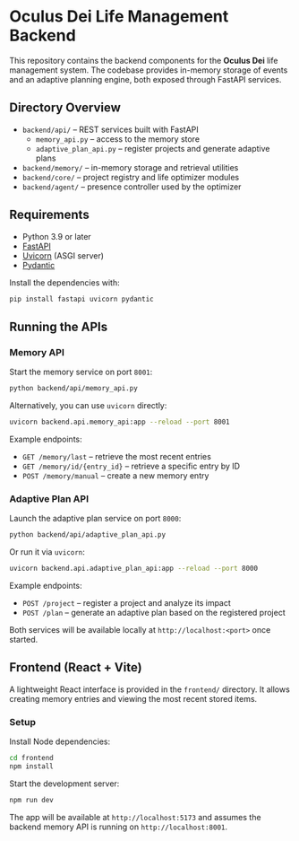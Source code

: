 # Oculus Dei Life Management Backend

This repository contains the backend components for the **Oculus Dei** life management system. The codebase provides in-memory storage of events and an adaptive planning engine, both exposed through FastAPI services.

## Directory Overview

- `backend/api/` – REST services built with FastAPI
  - `memory_api.py` – access to the memory store
  - `adaptive_plan_api.py` – register projects and generate adaptive plans
- `backend/memory/` – in-memory storage and retrieval utilities
- `backend/core/` – project registry and life optimizer modules
- `backend/agent/` – presence controller used by the optimizer

## Requirements

- Python 3.9 or later
- [FastAPI](https://fastapi.tiangolo.com/)
- [Uvicorn](https://www.uvicorn.org/) (ASGI server)
- [Pydantic](https://docs.pydantic.dev/)

Install the dependencies with:

```bash
pip install fastapi uvicorn pydantic
```

## Running the APIs

### Memory API

Start the memory service on port `8001`:

```bash
python backend/api/memory_api.py
```

Alternatively, you can use `uvicorn` directly:

```bash
uvicorn backend.api.memory_api:app --reload --port 8001
```

Example endpoints:

- `GET /memory/last` – retrieve the most recent entries
- `GET /memory/id/{entry_id}` – retrieve a specific entry by ID
- `POST /memory/manual` – create a new memory entry

### Adaptive Plan API

Launch the adaptive plan service on port `8000`:

```bash
python backend/api/adaptive_plan_api.py
```

Or run it via `uvicorn`:

```bash
uvicorn backend.api.adaptive_plan_api:app --reload --port 8000
```

Example endpoints:

- `POST /project` – register a project and analyze its impact
- `POST /plan` – generate an adaptive plan based on the registered project

Both services will be available locally at `http://localhost:<port>` once started.

## Frontend (React + Vite)

A lightweight React interface is provided in the `frontend/` directory. It allows creating memory entries and viewing the most recent stored items.

### Setup

Install Node dependencies:

```bash
cd frontend
npm install
```

Start the development server:

```bash
npm run dev
```

The app will be available at `http://localhost:5173` and assumes the backend memory API is running on `http://localhost:8001`.
